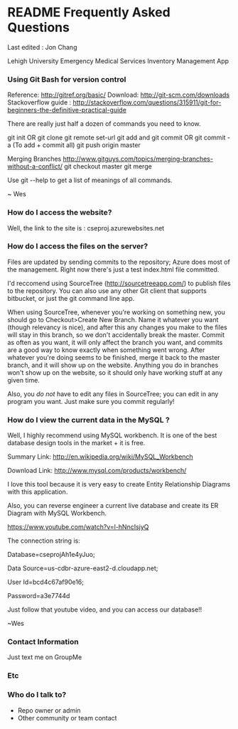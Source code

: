 # README Frequently Asked Questions #

Last edited : Jon Chang

Lehigh University Emergency Medical Services Inventory Management App

### Using Git Bash for version control ###
Reference: http://gitref.org/basic/
Download: http://git-scm.com/downloads
Stackoverflow guide : http://stackoverflow.com/questions/315911/git-for-beginners-the-definitive-practical-guide

There are really just half a dozen of commands you need to know.

git init OR git clone
git remote set-url <remote name> <url of remote name>
git add <file to add>  and git commit OR git commit -a (To add + commit all)
git push origin master

Merging Branches
http://www.gitguys.com/topics/merging-branches-without-a-conflict/
git checkout master
git merge <branch>


Use git --help to get a list of meanings of all commands.

~ Wes


### How do I access the website? ###
Well, the link to the site is :  cseproj.azurewebsites.net

### How do I access the files on the server? ###

Files are updated by sending commits to the repository; Azure does most of the management.
Right now there's just a test index.html file committed.

I'd reccomend using SourceTree (http://sourcetreeapp.com/) to publish files to the repository.
You can also use any other Git client that supports bitbucket, or just the git command line app.

When using SourceTree, whenever you're working on something new, you should go to Checkout>Create New Branch. Name it whatever you want (though relevancy is nice), and after this any changes you make to the files will stay in this branch, so we don't accidentally break the master. Commit as often as you want, it will only affect the branch you want, and commits are a good way to know exactly when something went wrong. After whatever you're doing seems to be finished, merge it back to the master branch, and it will show up on the website. Anything you do in branches won't show up on the website, so it should only have working stuff at any given time.

Also, you _do not_ have to edit any files in SourceTree; you can edit in any program you want. Just make sure you commit regularly!


### How do I view the current data in the MySQL  ? ###
Well, I highly recommend using MySQL workbench.
It is one of the best database design tools in the market + it is free.

Summary Link:
http://en.wikipedia.org/wiki/MySQL_Workbench

Download Link:
http://www.mysql.com/products/workbench/

I love this tool because it is very easy to create Entity Relationship Diagrams
with this application.

Also, you can reverse engineer a current live database and create its
ER Diagram with MySQL Workbench.

https://www.youtube.com/watch?v=l-hNncIsjyQ

The connection string is: 

Database=cseprojAh1e4yJuo;

Data Source=us-cdbr-azure-east2-d.cloudapp.net;

User Id=bcd4c67af90e16;

Password=a3e7744d

Just follow that youtube video, and you can access our database!!

~Wes

### Contact Information ###
Just text me on GroupMe

### Etc ###


### Who do I talk to? ###

* Repo owner or admin
* Other community or team contact